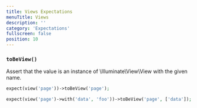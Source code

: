```yaml
---
title: Views Expectations
menuTitle: Views
description: ''
category: 'Expectations'
fullscreen: false
position: 10
---
```


### `toBeView()`

Assert that the value is an instance of \Illuminate\View\View with the given name.

```php
expect(view('page'))->toBeView('page');
 ```

```php
expect(view('page')->with('data', 'foo'))->toBeView('page', ['data']);
 ```



